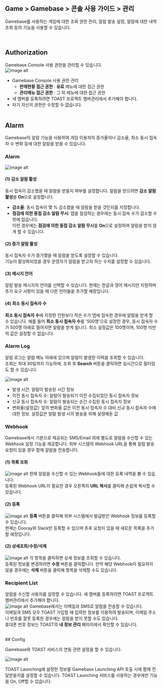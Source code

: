 ## Game > Gamebase > 콘솔 사용 가이드 >  관리

Gamebase를 사용하는 게임에 대한 조회 권한 관리, 알람 발송 설정, 알람에 대한 내역 조회 등의 기능을 사용할 수 있습니다.

<br/>

## Authorization

Gamebase Console 사용 권한을 관리할 수 있습니다.<br />
![image alt](http://static.toastoven.net/prod_gamebase/Operators_Guide/Console_Management_Authorization1_1.2.png)

* Gamebase Console 사용 권한 관리<br />
  * **판매현황 접근 권한** : **유료** 메뉴에 대한 접근 권한
  * **관리메뉴 접근 권한** : 그 외 메뉴에 대한 접근 권한
* 새 멤버를 등록하려면 TOAST 프로젝트 멤버관리에서 추가해야 합니다.<br />
* 자기 자신의 권한은 수정할 수 없습니다.<br />
  <br/>

## Alarm

Gamebase의 알람 기능을 사용하여 게임 이용자의 증가율이나 감소율, 최소 동시 접속자 수 변화 등에 대한 알람을 받을 수 있습니다.<br />

### Alarm

![image alt](http://static.toastoven.net/prod_gamebase/Operators_Guide/Console_Management_Alarm1_1.7.png)

#### (1) 감소 알람 활성
동시 접속이 감소했을 때 알람을 받을지 여부를 설정합니다. 알람을 받으려면 **감소 알람 활성**을 **On**으로 설정합니다.<br />

- **감소율**: 동시 접속이 몇 % 감소했을 때 알람을 받을 것인지를 지정합니다.
- **점검에 의한 동접 감소 알람 무시**: 앱을 점검하는 경우에는 동시 접속 수가 감소할 수밖에 없습니다. <br />
  이런 경우에는 **점검에 의한 동접 감소 알람 무시**를 **On**으로 설정하여 알람을 받지 않게 할 수 있습니다.<br />

#### (2) 증가 알람 활성
동시 접속자 수가 증가했을 때 알람을 받도록 설정할 수 있습니다. <br />
기능이 활성화되었을 경우 운영자가 알람을 받고자 하는 수치를 설정할 수 있습니다. <br />

#### (3) 메시지 언어
알람 발송 메시지의 언어를 선택할 수 있습니다. 현재는 한글과 영어 메시지만 지원하며 추가 요구 사항이 있을 때 다른 언어들을 추가할 예정입니다.

#### (4) 최소 동시 접속자 수
**최소 동시 접속자 수**에 지정한 인원보다 적은 수가 앱에 접속한 경우에 알람을 받게 할 수 있습니다. 예를 들어 **최소 동시 접속자 수**를 '500명'으로 설정한 경우, 동시 접속자 수가 500명 아래로 떨어지면 알람을 받게 됩니다. 최소 설정값은 100명이며, 100명 미만의 값은 설정할 수 없습니다.

### Alarm Log

알람 로그는 알람 메뉴 아래에 있으며 알람이 발생한 이력을 조회할 수 있습니다.<br />
조회는 최대 30일까지 가능하며, 조회 후 **Search** 버튼을 클릭하면 실시간으로 필터링도 할 수 있습니다.<br />

![image alt](http://static.toastoven.net/prod_gamebase/Operators_Guide/Console_Management_Alarm2_1.0.png)

- 발생 시간: 알람이 발송된 시간 정보
- 이전 동시 접속자 수: 알람이 발송되기 이전 수집되었던 동시 접속자 정보
- 신규 동시 접속자 수: 알람이 발송되는 순간 수집된 동시 접속자 정보
- 변화율(설정값): 앞의 변화율 값은 이전 동시 접속자 수 대비 신규 동시 접속자 수에 대한 정보. 설정값은 알람 발생 시의 발송을 위해 설정해둔 값

### Webhook
Gamebase에서 기본으로 제공되는 SMS/Email 외에 별도로 알람을 수신할 수 있는 Webhook 설정 기능을 제공합니다.
외부 시스템의 Webhook URL을 통해 알람 발송 요청이 있을 경우 함께 알람을 전송합니다.

#### (1) 목록 조회
![image alt](http://static.toastoven.net/prod_gamebase/Operators_Guide/Console_Management_Alarm4_1.1.png)
현재 알람을 수신할 수 있는 Webhook들에 대한 등록 내역을 볼 수 있습니다.<br />
등록된 Webhook URL이 필요한 경우 오른쪽의 **URL 복사**를 클릭해 손쉽게 복사할 수 있습니다.

#### (2) 등록
![image alt](http://static.toastoven.net/prod_gamebase/Operators_Guide/Console_Management_Alarm4_2.0.png)
**등록** 버튼을 클릭해 외부 시스템에서 발급받은 Webhook 정보를 등록할 수 있습니다.<br />
현재는 Dooray와 Slack만 등록할 수 있으며 추후 요청이 있을 때 새로운 목록을 추가할 예정입니다.

#### (2) 상세조회/수정/삭제
![image alt](http://static.toastoven.net/prod_gamebase/Operators_Guide/Console_Management_Alarm4_3.1.png)
각 항목을 클릭하면 상세 정보를 조회할 수 있습니다.<br />
등록된 정보를 변경하려면 **수정** 버튼을 클릭합니다. 만약 해당 Webhook이 필요하지 않을 경우에는 **삭제** 버튼을 클릭해 항목을 삭제할 수도 있습니다.

### Recipient List

알람을 수신할 사용자를 설정할 수 있습니다. 새 맴버를 등록하려면 TOAST 프로젝트 멤버관리에서 추가해야  합니다.<br />
![image alt](http://static.toastoven.net/prod_gamebase/Operators_Guide/Console_Management_Alarm3_1.1.png)
Gamebase에서는 이메일과 SMS로 알람을 전송할 수 있습니다.<br />
이메일과 SMS 모두 TOAST 가입할 때 입력한 정보를 이용하여 발송되며, 이메일 주소나 번호를 잘못 등록한 경우에는 알람을 받지 못할 수도 있습니다.<br />휴대폰 번호 정보는 TOAST의 **내 정보 관리** 페이지에서 확인할 수 있습니다.

<br/>
## Config

Gamebase와 TOAST 서비스의 연동 관련 설정을 할 수 있습니다.<br />

![image alt](http://static.toastoven.net/prod_gamebase/Operators_Guide/Console_Management_Config1_1.0.png)

TOAST Launching에 설정한 정보를 Gamebase Launching API 호출 시에 함께 전달받을지를 설정할 수 있습니다. TOAST Launching 서비스를 사용하는 경우에만 기능을 On, Off할 수 있습니다.<br />